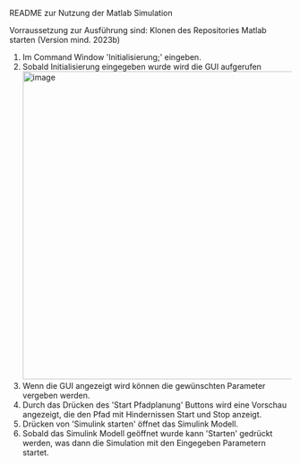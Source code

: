 README zur Nutzung der Matlab Simulation

Vorraussetzung zur Ausführung sind: 
Klonen des Repositories 
Matlab starten (Version mind. 2023b)


1. Im Command Window 'Initialisierung;' eingeben.
2. Sobald Initialisierung eingegeben wurde wird die GUI aufgerufen <img width="550" alt="image" src="https://github.com/user-attachments/assets/319440fc-6d18-4f02-a05b-685939b64473" />
3. Wenn die GUI angezeigt wird können die gewünschten Parameter vergeben werden.
4. Durch das Drücken des 'Start Pfadplanung' Buttons wird eine Vorschau angezeigt, die den Pfad mit Hindernissen Start und Stop anzeigt.
5. Drücken von 'Simulink starten' öffnet das Simulink Modell.
6. Sobald das Simulink Modell geöffnet wurde kann 'Starten' gedrückt werden, was dann die Simulation mit den Eingegeben Parametern startet.

